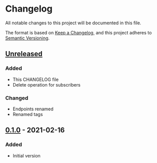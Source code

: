 # Changelog

All notable changes to this project will be documented in this file.

The format is based on [Keep a Changelog](https://keepachangelog.com/en/1.0.0/),
and this project adheres to [Semantic Versioning](https://semver.org/spec/v2.0.0.html).

## [Unreleased]

### Added 

- This CHANGELOG file
- Delete operation for subscribers

### Changed
- Endpoints renamed
- Renamed tags

## [0.1.0] - 2021-02-16

### Added

- Initial version

[unreleased]: https://github.com/iStandaarden/iWlz-generiek/compare/main...0.2.0
[0.1.0]: https://github.com/iStandaarden/iWlz-generiek/releases/tag/iWlz-gen-v0.1.0